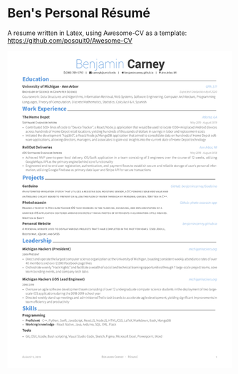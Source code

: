 # Ben's Personal Résumé

A resume written in Latex, using Awesome-CV as a template: https://github.com/posquit0/Awesome-CV

![BenjaminCarneyRésumé](/BenjaminCarneyRésumé.jpg)
